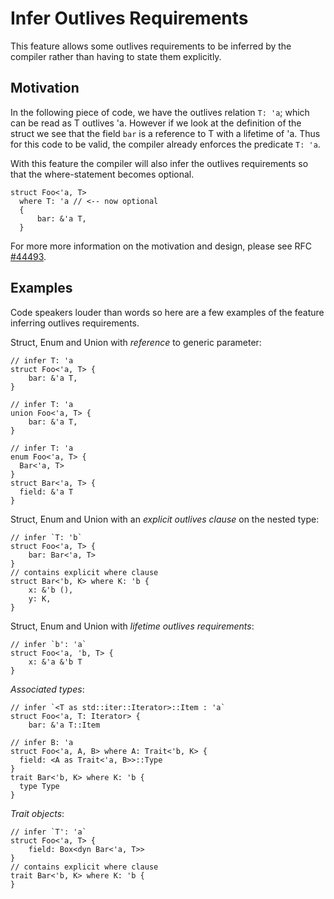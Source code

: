 # Infer Outlives Requirements

This feature allows some outlives requirements to be
inferred by the compiler rather than having to state
them explicitly.

## Motivation

In the following piece of code, we have the outlives
relation `T: 'a`; which can be read as T outlives 'a.
However if we look at the definition of the struct we
see that the field `bar` is a reference to T with a lifetime
of 'a. Thus for this code to be valid, the compiler already
enforces the predicate `T: 'a`.

With this feature the compiler will also infer the outlives
requirements so that the where-statement becomes optional.

```rust,ignore (pseudo-Rust)
struct Foo<'a, T>
  where T: 'a // <-- now optional
  {
      bar: &'a T,
  }
```


For more more information on the motivation and design, please
see RFC [#44493].

[#44493]: https://github.com/rust-lang/rust/issues/44493


## Examples

Code speakers louder than words so here are a few examples
of the feature inferring outlives requirements.

Struct, Enum and Union with *reference* to generic parameter:
```rust,ignore (pseudo-Rust)
// infer T: 'a
struct Foo<'a, T> {
    bar: &'a T,
}
```

```rust,ignore (pseudo-Rust)
// infer T: 'a
union Foo<'a, T> {
    bar: &'a T,
}
```

```rust,ignore (pseudo-Rust)
// infer T: 'a
enum Foo<'a, T> {
  Bar<'a, T>
}
struct Bar<'a, T> {
  field: &'a T
}
```

Struct, Enum and Union with an *explicit outlives clause* on
the nested type:
```rust,ignore (pseudo-Rust)
// infer `T: 'b`
struct Foo<'a, T> {
    bar: Bar<'a, T>
}
// contains explicit where clause
struct Bar<'b, K> where K: 'b {
    x: &'b (),
    y: K,
}
```

Struct, Enum and Union with *lifetime outlives requirements*:
```rust,ignore (pseudo-Rust)
// infer `b': 'a`
struct Foo<'a, 'b, T> {
    x: &'a &'b T
}
```

*Associated types*:
```rust,ignore (pseudo-Rust)
// infer `<T as std::iter::Iterator>::Item : 'a`
struct Foo<'a, T: Iterator> {
    bar: &'a T::Item
```

```rust,ignore (pseudo-Rust)
// infer B: 'a
struct Foo<'a, A, B> where A: Trait<'b, K> {
  field: <A as Trait<'a, B>>::Type
}
trait Bar<'b, K> where K: 'b {
  type Type
}
```

*Trait objects*:
```rust,ignore (pseudo-Rust)
// infer `T': 'a`
struct Foo<'a, T> {
    field: Box<dyn Bar<'a, T>>
}
// contains explicit where clause
trait Bar<'b, K> where K: 'b {
}
```


